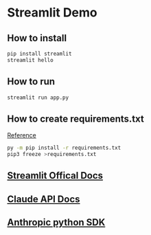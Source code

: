 # Streamlit Demo

## How to install

```bash
pip install streamlit
streamlit hello
```

## How to run

```bash
streamlit run app.py
```

## How to create requirements.txt

[Reference](https://pip.pypa.io/en/stable/user_guide/#requirements-files)

```bash
py -m pip install -r requirements.txt
pip3 freeze >requirements.txt
```

## [Streamlit Offical Docs](https://docs.streamlit.io/library/api-reference/write-magic)

## [Claude API Docs](https://docs.anthropic.com/claude/reference/getting-started-with-the-api)

## [Anthropic python SDK](https://github.com/anthropics/anthropic-sdk-python)

